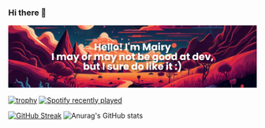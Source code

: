 ### Hi there 👋

<!--
**mairykenupp/mairykenupp** is a ✨ _special_ ✨ repository because its `README.md` (this file) appears on your GitHub profile.

Here are some ideas to get you started:

- 🔭 I’m currently working on ...
- 🌱 I’m currently learning ...
- 👯 I’m looking to collaborate on ...
- 🤔 I’m looking for help with ...
- 💬 Ask me about ...
- 📫 How to reach me: ...
- 😄 Pronouns: ...
- ⚡ Fun fact: ...
-->
[![MasterHead](banner.png)](https://github.com/mairykenupp/mairykenupp/)

<!--Github Trophies from: https://github.com/ryo-ma/github-profile-trophy#dracula || Spotify mod from: https://github.com/JeffreyCA/spotify-recently-played-readme-->
[![trophy](https://github-profile-trophy.vercel.app/?username=mairykenupp&theme=tokyonight&row=1)](https://github.com/ryo-ma/github-profile-trophy)  [![Spotify recently played](https://spotify-recently-played-readme.vercel.app/api?user=12168652719&width=300&unique=true&count=1)](https://open.spotify.com/user/mairykenupp)

<!--GitHub Streak from: https://github-readme-streak-stats.herokuapp.com/demo/ || GitHub Stats from: https://github.com/anuraghazra/github-readme-stats-->
[![GitHub Streak](https://github-readme-streak-stats.herokuapp.com?user=mairykenupp&theme=tokyonight&date_format=j%20M%5B%20Y%5D&mode=weekly&card_width=525)](https://git.io/streak-stats)  ![Anurag's GitHub stats](https://github-readme-stats.vercel.app/api?username=mairykenupp&show_icons=true&theme=tokyonight)
